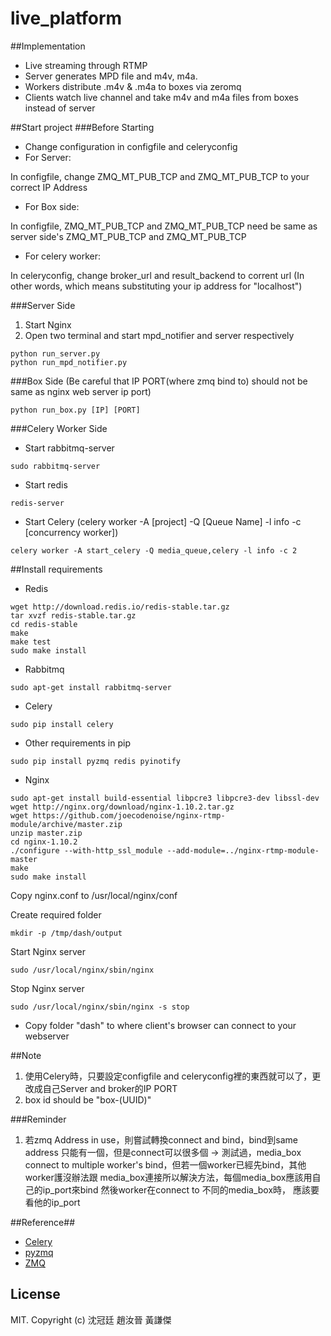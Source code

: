 # live_platform

##Implementation
- Live streaming through RTMP 
- Server generates MPD file and m4v, m4a.
- Workers distribute .m4v & .m4a to boxes via zeromq
- Clients watch live channel and take m4v and m4a files from boxes instead of server

##Start project
###Before Starting
- Change configuration in configfile and celeryconfig
- For Server: 

In configfile, change ZMQ_MT_PUB_TCP and ZMQ_MT_PUB_TCP to your correct IP Address
- For Box side:

In configfile, ZMQ_MT_PUB_TCP and ZMQ_MT_PUB_TCP need be same as server side's ZMQ_MT_PUB_TCP and ZMQ_MT_PUB_TCP
- For celery worker:

In celeryconfig, change broker_url and result_backend to corrent url (In other words, which means substituting your ip address for "localhost")

###Server Side
1. Start Nginx
2. Open two terminal and start mpd_notifier and server respectively

```
python run_server.py
python run_mpd_notifier.py
```

###Box Side (Be careful that IP PORT(where zmq bind to) should not be same as nginx web server ip port)
```
python run_box.py [IP] [PORT]
```
###Celery Worker Side
- Start rabbitmq-server

```
sudo rabbitmq-server
```

- Start redis

```
redis-server
```

- Start Celery (celery worker -A [project] -Q [Queue Name] -l info -c [concurrency worker])
 
```
celery worker -A start_celery -Q media_queue,celery -l info -c 2
```

##Install requirements
- Redis
```
wget http://download.redis.io/redis-stable.tar.gz
tar xvzf redis-stable.tar.gz
cd redis-stable
make
make test
sudo make install
```

- Rabbitmq
```
sudo apt-get install rabbitmq-server
```

- Celery
```
sudo pip install celery
```

- Other requirements in pip
```
sudo pip install pyzmq redis pyinotify
```

- Nginx
```
sudo apt-get install build-essential libpcre3 libpcre3-dev libssl-dev
wget http://nginx.org/download/nginx-1.10.2.tar.gz
wget https://github.com/joecodenoise/nginx-rtmp-module/archive/master.zip
unzip master.zip
cd nginx-1.10.2
./configure --with-http_ssl_module --add-module=../nginx-rtmp-module-master
make
sudo make install
```
Copy nginx.conf to /usr/local/nginx/conf

Create required folder
```
mkdir -p /tmp/dash/output
```
Start Nginx server
```
sudo /usr/local/nginx/sbin/nginx
```
Stop Nginx server
```
sudo /usr/local/nginx/sbin/nginx -s stop
```

- Copy folder "dash" to where client's browser can connect to your webserver

##Note
1. 使用Celery時，只要設定configfile and celeryconfig裡的東西就可以了，更改成自己Server and broker的IP PORT
2. box id should be "box-(UUID)"

###Reminder
1. 若zmq Address in use，則嘗試轉換connect and bind，bind到same address 只能有一個，但是connect可以很多個
->  測試過，media_box connect to multiple worker's bind，但若一個worker已經先bind，其他worker護沒辦法跟
media_box連接所以解決方法，每個media_box應該用自己的ip_port來bind 然後worker在connect to 不同的media_box時，
應該要看他的ip_port

##Reference##
 * [Celery](http://docs.celeryproject.org/en/latest/index.html)
 * [pyzmq](https://pyzmq.readthedocs.io/en/latest/)
 * [ZMQ](http://zguide.zeromq.org/page:all)
 
## License
MIT. Copyright (c) 沈冠廷 趙汝晉 黃謙傑
 
